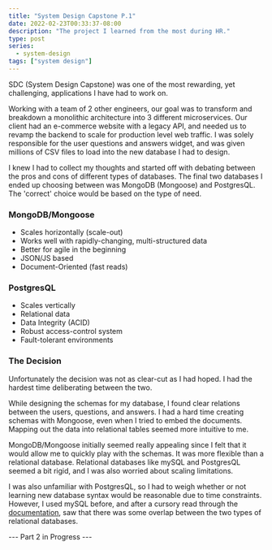 ```yaml
---
title: "System Design Capstone P.1"
date: 2022-02-23T00:33:37-08:00
description: "The project I learned from the most during HR."
type: post
series:
  - system-design
tags: ["system design"]
---
```


SDC (System Design Capstone) was one of the most rewarding, yet challenging, applications I have had to work on.

Working with a team of 2 other engineers, our goal was to transform and breakdown a monolithic architecture into 3 different microservices. Our client had an e-commerce website with a legacy API, and needed us to revamp the backend to scale for production level web traffic. I was solely responsible for the user questions and answers widget, and was given millions of CSV files to load into the new database I had to design.

I knew I had to collect my thoughts and started off with debating between the pros and cons of different types of databases. The final two databases I ended up choosing between was MongoDB (Mongoose) and PostgresQL. The 'correct' choice would be based on the type of need.

### MongoDB/Mongoose
* Scales horizontally (scale-out)
* Works well with rapidly-changing, multi-structured data
* Better for agile in the beginning
* JSON/JS based
* Document-Oriented (fast reads)


### PostgresQL
* Scales vertically
* Relational data
* Data Integrity (ACID)
* Robust access-control system
* Fault-tolerant environments

### The Decision

Unfortunately the decision was not as clear-cut as I had hoped. I had the hardest time deliberating between the two.

While designing the schemas for my database, I found clear relations between the users, questions, and answers. I had a hard time creating schemas with Mongoose, even when I tried to embed the documents. Mapping out the data into relational tables seemed more intuitive to me.

MongoDB/Mongoose initially seemed really appealing since I felt that it would allow me to quickly play with the schemas. It was more flexible than a relational database. Relational databases like mySQL and PostgresQL seemed a bit rigid, and I was also worried about scaling limitations.


I was also unfamiliar with PostgresQL, so I had to weigh whether or not learning new database syntax would be reasonable due to time constraints. However, I used mySQL before, and after a cursory read through the [documentation](https://www.postgresql.org/docs/current/), saw that there was some overlap between the two types of relational databases.

--- Part 2 in Progress ---